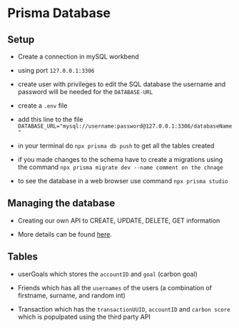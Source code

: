 # Prisma Database

## Setup

- Create a connection in mySQL workbend

- using port `127.0.0.1:3306`

- create user with privileges to edit the SQL database the username and password will be needed for the `DATABASE-URL`

- create a `.env` file

- add this line to the file `DATABASE_URL="mysql://username:password@127.0.0.1:3306/databaseName"`

- in your terminal do `npx prisma db push` to get all the tables created

- if you made changes to the schema have to create a migrations using the command `npx prisma migrate dev --name comment on the chnage`

- to see the database in a web browser use command `npx prisma studio`

## Managing the database

- Creating our own API to CREATE, UPDATE, DELETE, GET information

- More details can be found [here](/API-Schema.md).

## Tables

- userGoals which stores the `accountID` and  `goal` (carbon goal)

- Friends which has all the `usernames` of the users (a combination of firstname, surname, and random int)

- Transaction which has the `transactionUUID`, `accountID` and `carbon score` which is populpated using the third party API
